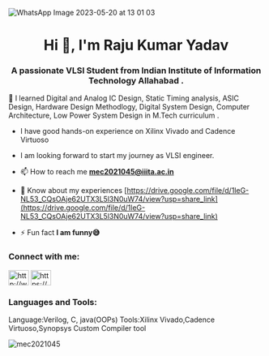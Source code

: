 ![WhatsApp Image 2023-05-20 at 13 01 03](https://github.com/mec2021045/Raju-Kumar-Yadav/assets/115482179/a3208c83-3a96-4786-bd34-f7c7408e5cd8)
<h1 align="center">Hi 👋, I'm Raju Kumar Yadav</h1>
<h3 align="center">A passionate VLSI Student from Indian Institute of Information Technology Allahabad .</h3>
🌱 I learned Digital and Analog IC Design, Static Timing analysis, ASIC Design, Hardware Design Methodlogy, Digital System Design, Computer Architecture, Low Power System Design in M.Tech curriculum .

- I have good hands-on experience on Xilinx Vivado and Cadence Virtuoso


- I am looking forward to start my journey as VLSI engineer.


- 📫 How to reach me **mec2021045@iiita.ac.in**

- 📄 Know about my experiences [https://drive.google.com/file/d/1leG-NL53_CQsOAje62UTX3L5l3N0uW74/view?usp=share_link](https://drive.google.com/file/d/1leG-NL53_CQsOAje62UTX3L5l3N0uW74/view?usp=share_link)

- ⚡ Fun fact **I am funny😅**

<h3 align="left">Connect with me:</h3> <a href="https://linkedin.com/in/http://www.linkedin.com/in/raju45" target="blank"><img align="center" src="https://raw.githubusercontent.com/rahuldkjain/github-profile-readme-generator/master/src/images/icons/Social/linked-in-alt.svg" alt="http://www.linkedin.com/in/raju45" height="30" width="40" /></a> <a href="https://www.youtube.com/c/https://www.youtube.com/@vlsi_project" target="blank"><img align="center" src="https://raw.githubusercontent.com/rahuldkjain/github-profile-readme-generator/master/src/images/icons/Social/youtube.svg" alt="https://www.youtube.com/@vlsi_project" height="30" width="40" /></a>
</p>

<h3 align="left">Languages and Tools:</h3>
Language:Verilog, C, java(OOPs)
Tools:Xilinx Vivado,Cadence Virtuoso,Synopsys Custom Compiler tool

<p><img align="center" src="https://github-readme-stats.vercel.app/api/top-langs?username=mec2021045&show_icons=true&locale=en&layout=compact" alt="mec2021045" /></p>
